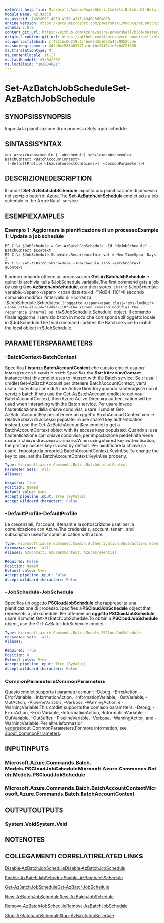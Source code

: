 ```yaml
---
external help file: Microsoft.Azure.PowerShell.Cmdlets.Batch.dll-Help.xml
Module Name: Az.Batch
ms.assetid: 14026F0E-4959-4150-A31F-A94BC56ED808
online version: https://docs.microsoft.com/powershell/module/az.batch/set-azbatchjobschedule
schema: 2.0.0
content_git_url: https://github.com/Azure/azure-powershell/blob/master/src/Batch/Batch/help/Set-AzBatchJobSchedule.md
original_content_git_url: https://github.com/Azure/azure-powershell/blob/master/src/Batch/Batch/help/Set-AzBatchJobSchedule.md
ms.openlocfilehash: cf4512bc0d219c164be6543d5633a43c9052cc4e
ms.sourcegitcommit: 4dfb0cc533b83f77afdcfbe2618c1e6c8d221330
ms.translationtype: MT
ms.contentlocale: it-IT
ms.lasthandoff: 03/04/2021
ms.locfileid: "102004621"
---
```

# <span data-ttu-id="14d94-101">Set-AzBatchJobSchedule</span><span class="sxs-lookup"><span data-stu-id="14d94-101">Set-AzBatchJobSchedule</span></span>

## <span data-ttu-id="14d94-102">SYNOPSIS</span><span class="sxs-lookup"><span data-stu-id="14d94-102">SYNOPSIS</span></span>
<span data-ttu-id="14d94-103">Imposta la pianificazione di un processo.</span><span class="sxs-lookup"><span data-stu-id="14d94-103">Sets a job schedule.</span></span>

## <span data-ttu-id="14d94-104">SINTASSI</span><span class="sxs-lookup"><span data-stu-id="14d94-104">SYNTAX</span></span>

```
Set-AzBatchJobSchedule [-JobSchedule] <PSCloudJobSchedule> -BatchContext <BatchAccountContext>
 [-DefaultProfile <IAzureContextContainer>] [<CommonParameters>]
```

## <span data-ttu-id="14d94-105">DESCRIZIONE</span><span class="sxs-lookup"><span data-stu-id="14d94-105">DESCRIPTION</span></span>
<span data-ttu-id="14d94-106">Il cmdlet **Set-AzBatchJobSchedule** imposta una pianificazione di processo nel servizio batch di Azure.</span><span class="sxs-lookup"><span data-stu-id="14d94-106">The **Set-AzBatchJobSchedule** cmdlet sets a job schedule in the Azure Batch service.</span></span>

## <span data-ttu-id="14d94-107">ESEMPI</span><span class="sxs-lookup"><span data-stu-id="14d94-107">EXAMPLES</span></span>

### <span data-ttu-id="14d94-108">Esempio 1: Aggiornare la pianificazione di un processo</span><span class="sxs-lookup"><span data-stu-id="14d94-108">Example 1: Update a job schedule</span></span>
```
PS C:\> $JobSchedule = Get-AzBatchJobSchedule -Id "MyJobSchedule" -BatchContext $Context
PS C:\> $JobSchedule.Schedule.RecurrenceInterval = New-TimeSpan -Days 2
PS C:\> Set-AzBatchJobSchedule -JobSchedule $Job -BatchContext $Context
```

<span data-ttu-id="14d94-109">Il primo comando ottiene un processo con **Get-AzBatchJobSchedule** e quindi lo archivia nella $JobSchedule variabile.</span><span class="sxs-lookup"><span data-stu-id="14d94-109">The first command gets a job by using **Get-AzBatchJobSchedule**, and then stores it in the $JobSchedule variable.</span></span>
<span data-ttu-id="14d94-110">Il secondo comando modifica l'intervallo di ricorrenza `$JobSchedule.Schedule` sull'oggetto.</span><span class="sxs-lookup"><span data-stu-id="14d94-110">The second command modifies the recurrence interval on the `$JobSchedule.Schedule` object.</span></span>
<span data-ttu-id="14d94-111">Il comando finale aggiorna il servizio batch in modo che corrisponda all'oggetto locale in $JobSchedule.</span><span class="sxs-lookup"><span data-stu-id="14d94-111">The final command updates the Batch service to match the local object in $JobSchedule.</span></span>

## <span data-ttu-id="14d94-112">PARAMETERS</span><span class="sxs-lookup"><span data-stu-id="14d94-112">PARAMETERS</span></span>

### <span data-ttu-id="14d94-113">-BatchContext</span><span class="sxs-lookup"><span data-stu-id="14d94-113">-BatchContext</span></span>
<span data-ttu-id="14d94-114">Specifica **l'istanza BatchAccountContext** che questo cmdlet usa per interagire con il servizio batch.</span><span class="sxs-lookup"><span data-stu-id="14d94-114">Specifies the **BatchAccountContext** instance that this cmdlet uses to interact with the Batch service.</span></span>
<span data-ttu-id="14d94-115">Se si usa il cmdlet Get-AzBatchAccount per ottenere BatchAccountContext, verrà usata l'autenticazione di Azure Active Directory quando si interagisce con il servizio batch.</span><span class="sxs-lookup"><span data-stu-id="14d94-115">If you use the Get-AzBatchAccount cmdlet to get your BatchAccountContext, then Azure Active Directory authentication will be used when interacting with the Batch service.</span></span> <span data-ttu-id="14d94-116">Per usare invece l'autenticazione della chiave condivisa, usare il cmdlet Get-AzBatchAccountKey per ottenere un oggetto BatchAccountContext con le relative chiavi di accesso popolate.</span><span class="sxs-lookup"><span data-stu-id="14d94-116">To use shared key authentication instead, use the Get-AzBatchAccountKey cmdlet to get a BatchAccountContext object with its access keys populated.</span></span> <span data-ttu-id="14d94-117">Quando si usa l'autenticazione con chiave condivisa, per impostazione predefinita viene usata la chiave di accesso primario.</span><span class="sxs-lookup"><span data-stu-id="14d94-117">When using shared key authentication, the primary access key is used by default.</span></span> <span data-ttu-id="14d94-118">Per modificare la chiave da usare, impostare la proprietà BatchAccountContext.KeyInUse.</span><span class="sxs-lookup"><span data-stu-id="14d94-118">To change the key to use, set the BatchAccountContext.KeyInUse property.</span></span>

```yaml
Type: Microsoft.Azure.Commands.Batch.BatchAccountContext
Parameter Sets: (All)
Aliases:

Required: True
Position: Named
Default value: None
Accept pipeline input: True (ByValue)
Accept wildcard characters: False
```

### <span data-ttu-id="14d94-119">-DefaultProfile</span><span class="sxs-lookup"><span data-stu-id="14d94-119">-DefaultProfile</span></span>
<span data-ttu-id="14d94-120">Le credenziali, l'account, il tenant e la sottoscrizione usati per la comunicazione con Azure.</span><span class="sxs-lookup"><span data-stu-id="14d94-120">The credentials, account, tenant, and subscription used for communication with azure.</span></span>

```yaml
Type: Microsoft.Azure.Commands.Common.Authentication.Abstractions.Core.IAzureContextContainer
Parameter Sets: (All)
Aliases: AzContext, AzureRmContext, AzureCredential

Required: False
Position: Named
Default value: None
Accept pipeline input: False
Accept wildcard characters: False
```

### <span data-ttu-id="14d94-121">-JobSchedule</span><span class="sxs-lookup"><span data-stu-id="14d94-121">-JobSchedule</span></span>
<span data-ttu-id="14d94-122">Specifica un oggetto **PSCloudJobSchedule** che rappresenta una pianificazione di processo.</span><span class="sxs-lookup"><span data-stu-id="14d94-122">Specifies a **PSCloudJobSchedule** object that represents a job schedule.</span></span>
<span data-ttu-id="14d94-123">Per ottenere un **oggetto PSCloudJobSchedule,** usare il cmdlet Get-AzBatchJobSchedule.</span><span class="sxs-lookup"><span data-stu-id="14d94-123">To obtain a **PSCloudJobSchedule** object, use the Get-AzBatchJobSchedule cmdlet.</span></span>

```yaml
Type: Microsoft.Azure.Commands.Batch.Models.PSCloudJobSchedule
Parameter Sets: (All)
Aliases:

Required: True
Position: 0
Default value: None
Accept pipeline input: True (ByValue)
Accept wildcard characters: False
```

### <span data-ttu-id="14d94-124">CommonParameters</span><span class="sxs-lookup"><span data-stu-id="14d94-124">CommonParameters</span></span>
<span data-ttu-id="14d94-125">Questo cmdlet supporta i parametri comuni: -Debug, -ErrorAction, -ErrorVariable, -InformationAction, -InformationVariable, -OutVariable, -OutAction, -PipelineVariable, -Verbose, -WarningAction e -WarningVariable.</span><span class="sxs-lookup"><span data-stu-id="14d94-125">This cmdlet supports the common parameters: -Debug, -ErrorAction, -ErrorVariable, -InformationAction, -InformationVariable, -OutVariable, -OutBuffer, -PipelineVariable, -Verbose, -WarningAction, and -WarningVariable.</span></span> <span data-ttu-id="14d94-126">Per altre informazioni, [vedere](http://go.microsoft.com/fwlink/?LinkID=113216)about_CommonParameters.</span><span class="sxs-lookup"><span data-stu-id="14d94-126">For more information, see [about_CommonParameters](http://go.microsoft.com/fwlink/?LinkID=113216).</span></span>

## <span data-ttu-id="14d94-127">INPUT</span><span class="sxs-lookup"><span data-stu-id="14d94-127">INPUTS</span></span>

### <span data-ttu-id="14d94-128">Microsoft.Azure.Commands.Batch. Models.PSCloudJobSchedule</span><span class="sxs-lookup"><span data-stu-id="14d94-128">Microsoft.Azure.Commands.Batch.Models.PSCloudJobSchedule</span></span>

### <span data-ttu-id="14d94-129">Microsoft.Azure.Commands.Batch.BatchAccountContext</span><span class="sxs-lookup"><span data-stu-id="14d94-129">Microsoft.Azure.Commands.Batch.BatchAccountContext</span></span>

## <span data-ttu-id="14d94-130">OUTPUT</span><span class="sxs-lookup"><span data-stu-id="14d94-130">OUTPUTS</span></span>

### <span data-ttu-id="14d94-131">System.Void</span><span class="sxs-lookup"><span data-stu-id="14d94-131">System.Void</span></span>

## <span data-ttu-id="14d94-132">NOTE</span><span class="sxs-lookup"><span data-stu-id="14d94-132">NOTES</span></span>

## <span data-ttu-id="14d94-133">COLLEGAMENTI CORRELATI</span><span class="sxs-lookup"><span data-stu-id="14d94-133">RELATED LINKS</span></span>

[<span data-ttu-id="14d94-134">Disable-AzBatchJobSchedule</span><span class="sxs-lookup"><span data-stu-id="14d94-134">Disable-AzBatchJobSchedule</span></span>](./Disable-AzBatchJobSchedule.md)

[<span data-ttu-id="14d94-135">Enable-AzBatchJobSchedule</span><span class="sxs-lookup"><span data-stu-id="14d94-135">Enable-AzBatchJobSchedule</span></span>](./Enable-AzBatchJobSchedule.md)

[<span data-ttu-id="14d94-136">Get-AzBatchJobSchedule</span><span class="sxs-lookup"><span data-stu-id="14d94-136">Get-AzBatchJobSchedule</span></span>](./Get-AzBatchJobSchedule.md)

[<span data-ttu-id="14d94-137">New-AzBatchJobSchedule</span><span class="sxs-lookup"><span data-stu-id="14d94-137">New-AzBatchJobSchedule</span></span>](./New-AzBatchJobSchedule.md)

[<span data-ttu-id="14d94-138">Remove-AzBatchJobSchedule</span><span class="sxs-lookup"><span data-stu-id="14d94-138">Remove-AzBatchJobSchedule</span></span>](./Remove-AzBatchJobSchedule.md)

[<span data-ttu-id="14d94-139">Stop-AzBatchJobSchedule</span><span class="sxs-lookup"><span data-stu-id="14d94-139">Stop-AzBatchJobSchedule</span></span>](./Stop-AzBatchJobSchedule.md)


